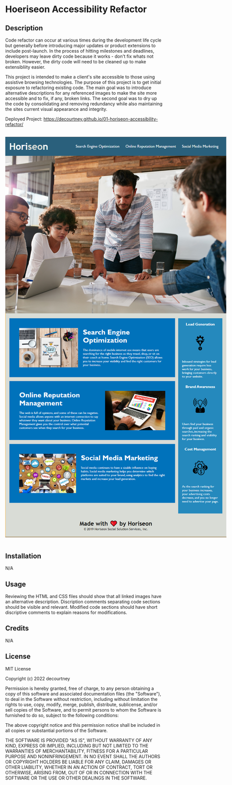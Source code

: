 # Hoeriseon Accessibility Refactor

## Description
Code refactor can occur at various times during the development life cycle but generally before introducing major updates or product extensions to include post-launch. In the process of hitting milestones and deadlines, developers may leave dirty code because it works - don't fix whats not broken. However, the dirty code will need to be cleaned up to make extensibliity easier.

This project is intended to make a client's site accessible to those using assistive browsing technologies. The purpose of this project is to get initial exposure to refactoring existing code. The main goal was to introduce alternative descriptions for any referenced images to make the site more accessible and to fix, if any, broken links. The second goal was to dry up the code by consolidating and removing redundancy while also maintaining the sites current visual appearance and integrity.

Deployed Project: https://decourtney.github.io/01-horiseon-accessibility-refactor/

<br>
    <div style="display: flex; width:700px; flex-wrap:wrap" />  
        <img src="./assets/images/horiseon-tophalf.PNG" alt="Top half of Horiseon site" style="max-width=700px;" />   
        <img src="./assets/images/horiseon-bottomhalf.PNG" alt="Bottom half of Horiseon site" style="max-width=700px;" />  
    </div>
<br>

## Installation

N/A

## Usage

Reviewing the HTML and CSS files should show that all linked images have an alternative description. Discription comments separating code sections should be visible and relevant. Modified code sections should have short discriptive comments to explain reasons for modifications.

## Credits

N/A

## License

MIT License

Copyright (c) 2022 decourtney

Permission is hereby granted, free of charge, to any person obtaining a copy
of this software and associated documentation files (the "Software"), to deal
in the Software without restriction, including without limitation the rights
to use, copy, modify, merge, publish, distribute, sublicense, and/or sell
copies of the Software, and to permit persons to whom the Software is
furnished to do so, subject to the following conditions:

The above copyright notice and this permission notice shall be included in all
copies or substantial portions of the Software.

THE SOFTWARE IS PROVIDED "AS IS", WITHOUT WARRANTY OF ANY KIND, EXPRESS OR
IMPLIED, INCLUDING BUT NOT LIMITED TO THE WARRANTIES OF MERCHANTABILITY,
FITNESS FOR A PARTICULAR PURPOSE AND NONINFRINGEMENT. IN NO EVENT SHALL THE
AUTHORS OR COPYRIGHT HOLDERS BE LIABLE FOR ANY CLAIM, DAMAGES OR OTHER
LIABILITY, WHETHER IN AN ACTION OF CONTRACT, TORT OR OTHERWISE, ARISING FROM,
OUT OF OR IN CONNECTION WITH THE SOFTWARE OR THE USE OR OTHER DEALINGS IN THE
SOFTWARE.
